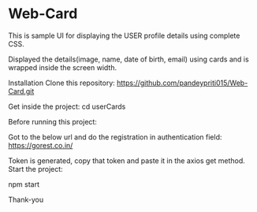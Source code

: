 # Web-Card

This is sample UI for displaying the USER profile details using complete CSS.

Displayed the details(image, name, date of birth, email) using cards and is wrapped inside the screen width.

Installation Clone this repository:
https://github.com/pandeypriti015/Web-Card.git

Get inside the project: cd userCards

Before running this project:

Got to the below url and do the registration in authentication field: 
https://gorest.co.in/

Token is generated, copy that token and paste it in the axios get method. Start the project:

npm start

Thank-you
